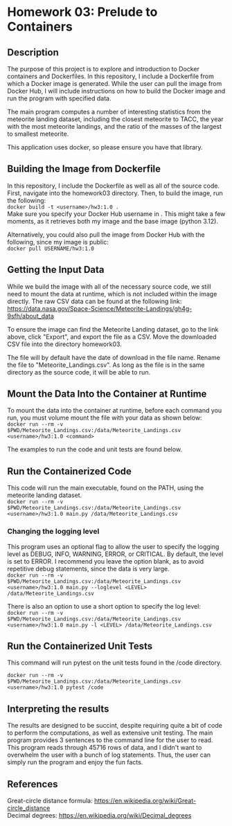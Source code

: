 # Homework 03: Prelude to Containers
## Description
The purpose of this project is to explore and introduction to Docker containers and Dockerfiles. In this repository, I include a Dockerfile from which a Docker image is generated. While the user can pull the image from Docker Hub, I will include instructions on how to build the Docker image and run the program with specified data.  

The main program computes a number of interesting statistics from the meteorite landing dataset, including the closest meteorite to TACC, the year with the most meteorite landings, and the ratio of the masses of the largest to smallest meteorite.  

This application uses docker, so please ensure you have that library.  

## Building the Image from Dockerfile
In this repository, I include the Dockerfile as well as all of the source code. First, navigate into the homework03 directory. Then, to build the image, run the following:  
```docker build -t <username>/hw3:1.0 .```   
Make sure you specify your Docker Hub username in *<username>*. This might take a few moments, as it retrieves both my image and the base image (python 3.12).  

Alternatively, you could also pull the image from Docker Hub with the following, since my image is public:  
```docker pull USERNAME/hw3:1.0```

## Getting the Input Data
While we build the image with all of the necessary source code, we still need to mount the data at runtime, which is not included within the image directly. The raw CSV data can be found at the following link:  
https://data.nasa.gov/Space-Science/Meteorite-Landings/gh4g-9sfh/about_data

To ensure the image can find the Meteorite Landing dataset, go to the link above, click "Export", and export the file as a CSV. Move the downloaded CSV file into the directory homework03.  

The file will by default have the date of download in the file name. Rename the file to "Meteorite_Landings.csv". As long as the file is in the same directory as the source code, it will be able to run.  

## Mount the Data Into the Container at Runtime
To mount the data into the container at runtime, before each command you run, you must volume mount the file with your data as shown below:  
```docker run --rm -v $PWD/Meteorite_Landings.csv:/data/Meteorite_Landings.csv <username>/hw3:1.0 <command>```

The examples to run the code and unit tests are found below.  

## Run the Containerized Code
This code will run the main executable, found on the PATH, using the meteorite landing dataset.  
```docker run --rm -v $PWD/Meteorite_Landings.csv:/data/Meteorite_Landings.csv <username>/hw3:1.0 main.py /data/Meteorite_Landings.csv```

### Changing the logging level
This program uses an optional flag to allow the user to specify the logging level as DEBUG, INFO, WARNING, ERROR, or CRITICAL. By default, the level is set to ERROR. I recommend you leave the option blank, as to avoid repetitive debug statements, since the data is very large.  
```docker run --rm -v $PWD/Meteorite_Landings.csv:/data/Meteorite_Landings.csv <username>/hw3:1.0 main.py --loglevel <LEVEL> /data/Meteorite_Landings.csv```

There is also an option to use a short option to specify the log level:  
```docker run --rm -v $PWD/Meteorite_Landings.csv:/data/Meteorite_Landings.csv <username>/hw3:1.0 main.py -l <LEVEL> /data/Meteorite_Landings.csv```

## Run the Containerized Unit Tests
This command will run pytest on the unit tests found in the /code directory.

```docker run --rm -v $PWD/Meteorite_Landings.csv:/data/Meteorite_Landings.csv <username>/hw3:1.0 pytest /code```

## Interpreting the results
The results are designed to be succint, despite requiring quite a bit of code to perform the computations, as well as extensive unit testing. The main program provides 3 sentences to the command line for the user to read. This program reads through 45716 rows of data, and I didn't want to overwhelm the user with a bunch of log statements. Thus, the user can simply run the program and enjoy the fun facts.

## References
Great-circle distance formula: https://en.wikipedia.org/wiki/Great-circle_distance  
Decimal degrees: https://en.wikipedia.org/wiki/Decimal_degrees  
